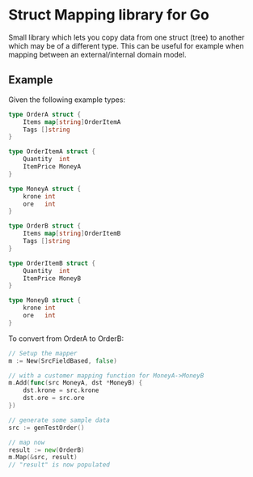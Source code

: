 # Struct Mapping library for Go

Small library which lets you copy data from one struct (tree) to another which may be of a different type. This can be useful for example when mapping between an external/internal domain model.

## Example

Given the following example types:

```Go
type OrderA struct {
	Items map[string]OrderItemA
	Tags []string
}

type OrderItemA struct {
	Quantity  int
	ItemPrice MoneyA
}

type MoneyA struct {
	krone int
	ore   int
}

type OrderB struct {
	Items map[string]OrderItemB
	Tags []string
}

type OrderItemB struct {
	Quantity  int
	ItemPrice MoneyB
}

type MoneyB struct {
	krone int
	ore   int
}
```

To convert from OrderA to OrderB:

```Go
// Setup the mapper
m := New(SrcFieldBased, false)

// with a customer mapping function for MoneyA->MoneyB
m.Add(func(src MoneyA, dst *MoneyB) {
    dst.krone = src.krone
    dst.ore = src.ore
})

// generate some sample data
src := genTestOrder()

// map now
result := new(OrderB)
m.Map(&src, result)
// "result" is now populated

```
